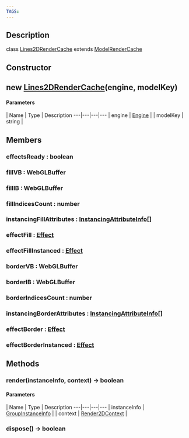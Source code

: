 ```yaml
---
TAGS:
---
```

## Description

class [Lines2DRenderCache](/classes/2.4/Lines2DRenderCache) extends [ModelRenderCache](/classes/2.4/ModelRenderCache)



## Constructor

## new [Lines2DRenderCache](/classes/2.4/Lines2DRenderCache)(engine, modelKey)



#### Parameters
 | Name | Type | Description
---|---|---|---
 | engine | [Engine](/classes/2.4/Engine) | 
 | modelKey | string | 
## Members

### effectsReady : boolean



### fillVB : WebGLBuffer



### fillIB : WebGLBuffer



### fillIndicesCount : number



### instancingFillAttributes : [InstancingAttributeInfo](/classes/2.4/InstancingAttributeInfo)[]



### effectFill : [Effect](/classes/2.4/Effect)



### effectFillInstanced : [Effect](/classes/2.4/Effect)



### borderVB : WebGLBuffer



### borderIB : WebGLBuffer



### borderIndicesCount : number



### instancingBorderAttributes : [InstancingAttributeInfo](/classes/2.4/InstancingAttributeInfo)[]



### effectBorder : [Effect](/classes/2.4/Effect)



### effectBorderInstanced : [Effect](/classes/2.4/Effect)



## Methods

### render(instanceInfo, context) &rarr; boolean



#### Parameters
 | Name | Type | Description
---|---|---|---
 | instanceInfo | [GroupInstanceInfo](/classes/2.4/GroupInstanceInfo) | 
 | context | [Render2DContext](/classes/2.4/Render2DContext) | 
### dispose() &rarr; boolean


